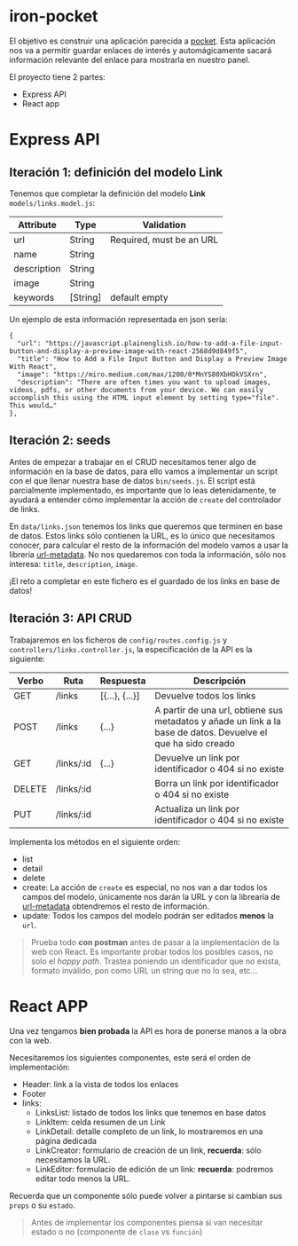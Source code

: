 # iron-pocket

El objetivo es construir una aplicación parecida a [pocket](https://getpocket.com). Esta aplicación nos va a permitir guardar enlaces de interés y automágicamente sacará información relevante del enlace para mostrarla en nuestro panel.


El proyecto tiene 2 partes:
  - Express API
  - React app

# Express API

## Iteración 1: definición del modelo Link

Tenemos que completar la definición del modelo **Link** `models/links.model.js`:

| Attribute   | Type     | Validation               |
|-------------|----------|--------------------------|
| url         | String   | Required, must be an URL |
| name        | String   |                          |
| description | String   |                          |
| image       | String   |                          |
| keywords    | [String] | default empty            |

Un ejemplo de esta información representada en json sería:
```
{
  "url": "https://javascript.plainenglish.io/how-to-add-a-file-input-button-and-display-a-preview-image-with-react-2568d9d849f5",
  "title": "How to Add a File Input Button and Display a Preview Image With React",
  "image": "https://miro.medium.com/max/1200/0*MnYS80XbHOkVSXrn",
  "description": "There are often times you want to upload images, videos, pdfs, or other documents from your device. We can easily accomplish this using the HTML input element by setting type="file". This would…"
},
```

## Iteración 2: seeds

Antes de empezar a trabajar en el CRUD necesitamos tener algo de información en la base de datos, para ello vamos a implementar un script con el que llenar nuestra base de datos `bin/seeds.js`. El script está parcialmente implementado, es importante que lo leas detenidamente, te ayudará a entender cómo implementar la acción de `create` del controlador de links.

En `data/links.json` tenemos los links que queremos que terminen en base de datos. Estos links sólo contienen la URL, es lo único que necesitamos conocer, para calcular el resto de la información del modelo vamos a usar la librería [url-metadata](https://www.npmjs.com/package/url-metadata). No nos quedaremos con toda la información, sólo nos interesa: `title`, `description`, `image`.

¡El reto a completar en este fichero es el guardado de los links en base de datos!

## Iteración 3: API CRUD

Trabajaremos en los ficheros de `config/routes.config.js` y `controllers/links.controller.js`, la especificación de la API es la siguiente:

| Verbo  | Ruta       | Respuesta      | Descripción                                                                                                   |
|--------|------------|----------------|---------------------------------------------------------------------------------------------------------------|
| GET    | /links     | [{...}, {...}] | Devuelve todos los links                                                                                      |
| POST   | /links     | {...}          | A partir de una url, obtiene sus metadatos y añade un link a la base de datos. Devuelve el que ha sido creado |
| GET    | /links/:id | {...}          | Devuelve un link por identificador o 404 si no existe                                                         |
| DELETE | /links/:id |                | Borra un link por identificador o 404 si no existe                                                            |
| PUT    | /links/:id |                | Actualiza un link por identificador o 404 si no existe                                                        |

Implementa los métodos en el siguiente orden:
- list
- detail
- delete
- create:
La acción de `create` es especial, no nos van a dar todos los campos del modelo, únicamente nos darán la URL y con la librearía de [url-metadata](https://www.npmjs.com/package/url-metadata) obtendremos el resto de información.
- update:
Todos los campos del modelo podrán ser editados **menos** la `url`.


> Prueba todo **con postman** antes de pasar a la implementación de la web con React. Es importante probar todos los posibles casos, no solo el _happy path_. Trastea poniendo un identificador que no exista, formato inválido, pon como URL un string que no lo sea, etc...

# React APP

Una vez tengamos **bien probada** la API es hora de ponerse manos a la obra con la web.

Necesitaremos los siguientes componentes, este será el orden de implementación:
- Header: link a la vista de todos los enlaces
- Footer
- links:
  - LinksList: listado de todos los links que tenemos en base datos
  - LinkItem: celda resumen de un Link
  - LinkDetail: detalle completo de un link, lo mostraremos en una página dedicada
  - LinkCreator: formulario de creación de un link, **recuerda**: sólo necesitamos la URL.
  - LinkEditor: formulacio de edición de un link: **recuerda**: podremos editar todo menos la URL.

Recuerda que un componente sólo puede volver a pintarse si cambian sus `props` o su `estado`.

> Antes de implementar los componentes piensa si van necesitar estado o no (componente de `clase` vs `función`)
